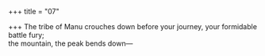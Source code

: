 +++
title = "07"

+++
The tribe of Manu crouches down before your journey, your formidable  battle fury;  
the mountain, the peak bends down—  